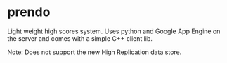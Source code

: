 prendo
======

Light weight high scores system. Uses python and Google App Engine on the server and comes with a simple C++ client lib.

Note: Does not support the new High Replication data store.

